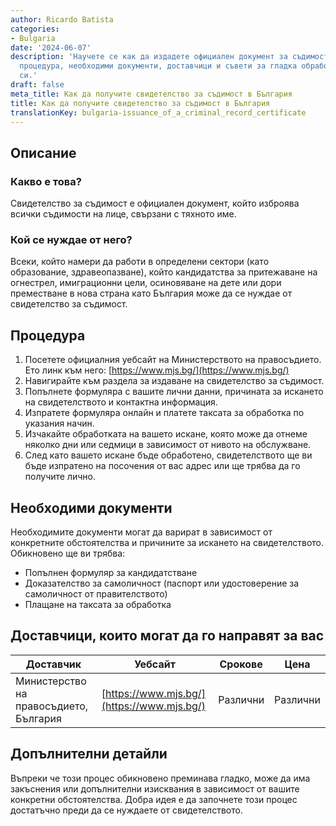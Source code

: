 ```yaml
---
author: Ricardo Batista
categories:
- Bulgaria
date: '2024-06-07'
description: 'Научете се как да издадете официален документ за съдимости в България:
  процедура, необходими документи, доставчици и съвети за гладка обработка на искането
  си.'
draft: false
meta_title: Как да получите свидетелство за съдимост в България
title: Как да получите свидетелство за съдимост в България
translationKey: bulgaria-issuance_of_a_criminal_record_certificate
---
```



## Описание
### Какво е това?
Свидетелство за съдимост е официален документ, който изброява всички съдимости на лице, свързани с тяхното име.

### Кой се нуждае от него?
Всеки, който намери да работи в определени сектори (като образование, здравеопазване), който кандидатства за притежаване на огнестрел, имиграционни цели, осиновяване на дете или дори преместване в нова страна като България може да се нуждае от свидетелство за съдимост.

## Процедура
1. Посетете официалния уебсайт на Министерството на правосъдието. Ето линк към него: [https://www.mjs.bg/](https://www.mjs.bg/)
2. Навигирайте към раздела за издаване на свидетелство за съдимост.
3. Попълнете формуляра с вашите лични данни, причината за искането на свидетелството и контактна информация.
4. Изпратете формуляра онлайн и платете таксата за обработка по указания начин.
5. Изчакайте обработката на вашето искане, която може да отнеме няколко дни или седмици в зависимост от нивото на обслужване.
6. След като вашето искане бъде обработено, свидетелството ще ви бъде изпратено на посочения от вас адрес или ще трябва да го получите лично.

## Необходими документи
Необходимите документи могат да варират в зависимост от конкретните обстоятелства и причините за искането на свидетелството. Обикновено ще ви трябва:
- Попълнен формуляр за кандидатстване
- Доказателство за самоличност (паспорт или удостоверение за самоличност от правителството)
- Плащане на таксата за обработка

## Доставчици, които могат да го направят за вас

| Доставчик        |     Уебсайт     |     Срокове    |       Цена      |
| --------------- | --------------- |  :-------------: | :-------------: |
| Министерство на правосъдието, България      |  [https://www.mjs.bg/](https://www.mjs.bg/)     |      Различни      |        Различни       |

## Допълнителни детайли
Въпреки че този процес обикновено преминава гладко, може да има закъснения или допълнителни изисквания в зависимост от вашите конкретни обстоятелства. Добра идея е да започнете този процес достатъчно преди да се нуждаете от свидетелството.